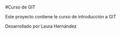 #Curso de GIT

Este proyecto contiene le curso de introducción a GIT

Desarrollado por Laura Hernández

